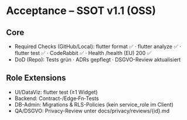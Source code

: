 # Acceptance – SSOT v1.1 (OSS)

## Core
- Required Checks (GitHub/Local): flutter format ✅ · flutter analyze ✅ · flutter test ✅ · CodeRabbit ✅ · Health /health (EU) 200 ✅
- DoD (Repo): Tests grün · ADRs gepflegt · DSGVO-Review aktualisiert

## Role Extensions
- UI/DataViz: flutter test (≥1 Widget)
- Backend: Contract-/Edge‑Fn‑Tests
- DB-Admin: Migrations & RLS-Policies (kein service_role im Client)
- QA/DSGVO: Privacy-Review unter docs/privacy/reviews/{id}.md
